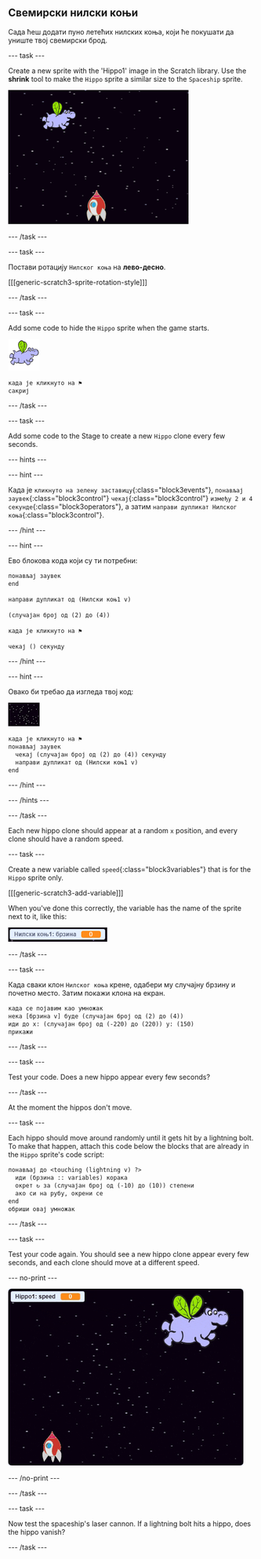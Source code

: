 ## Свемирски нилски коњи

Сада ћеш додати пуно летећих нилских коња, који ће покушати да униште твој свемирски брод.

\--- task \---

Create a new sprite with the 'Hippo1' image in the Scratch library. Use the **shrink** tool to make the `Hippo` sprite a similar size to the `Spaceship` sprite.

![снимак екрана](images/invaders-hippo.png)

\--- /task \---

\--- task \---

Постави ротацију `Нилског коња` на **лево-десно**.

[[[generic-scratch3-sprite-rotation-style]]]

\--- /task \---

\--- task \---

Add some code to hide the `Hippo` sprite when the game starts.

![лик нилског коња](images/hippo-sprite.png)

```blocks3
када је кликнуто на ⚑
сакриј
```

\--- /task \---

\--- task \---

Add some code to the Stage to create a new `Hippo` clone every few seconds.

\--- hints \---

\--- hint \---

Када је `кликнуто на зелену заставицу`{:class="block3events"}, `понављај заувек`{:class="block3control"} `чекај`{:class="block3control"} `између 2 и 4 секунде`{:class="block3operators"}, а затим `направи дупликат Нилског коња`{:class="block3control"}.

\--- /hint \---

\--- hint \---

Ево блокова кода који су ти потребни:

```blocks3
понављај заувек
end

направи дупликат од (Нилски коњ1 v)

(случајан број од (2) до (4))

када је кликнуто на ⚑

чекај () секунду
```

\--- /hint \---

\--- hint \---

Овако би требао да изгледа твој код:

![лик позорнице](images/stage-sprite.png)

```blocks3
када је кликнуто на ⚑
понављај заувек 
  чекај (случајан број од (2) до (4)) секунду
  направи дупликат од (Нилски коњ1 v)
end
```

\--- /hint \---

\--- /hints \---

\--- /task \---

Each new hippo clone should appear at a random `x` position, and every clone should have a random speed.

\--- task \---

Create a new variable called `speed`{:class="block3variables"} that is for the `Hippo` sprite only.

[[[generic-scratch3-add-variable]]]

When you've done this correctly, the variable has the name of the sprite next to it, like this:

![снимак екрана](images/invaders-var-test.png)

\--- /task \---

\--- task \---

Када сваки клон `Нилског коња` крене, одабери му случајну брзину и почетно место. Затим покажи клона на екран.

```blocks3
када се појавим као умножак
нека [брзина v] буде (случајан број од (2) до (4))
иди до x: (случајан број од (-220) до (220)) y: (150)
прикажи
```

\--- /task \---

\--- task \---

Test your code. Does a new hippo appear every few seconds?

\--- /task \---

At the moment the hippos don't move.

\--- task \---

Each hippo should move around randomly until it gets hit by a lightning bolt. To make that happen, attach this code below the blocks that are already in the `Hippo` sprite's code script:

```blocks3
понављај до <touching (lightning v) ?> 
  иди (брзина :: variables) корака
  окрет ↻ за (случајан број од (-10) до (10)) степени
  ако си на рубу, окрени се
end
обриши овај умножак
```

\--- /task \---

\--- task \---

Test your code again. You should see a new hippo clone appear every few seconds, and each clone should move at a different speed.

\--- no-print \---

![снимак екрана](images/hippo-clones.gif)

\--- /no-print \---

\--- /task \---

\--- task \---

Now test the spaceship's laser cannon. If a lightning bolt hits a hippo, does the hippo vanish?

\--- /task \---